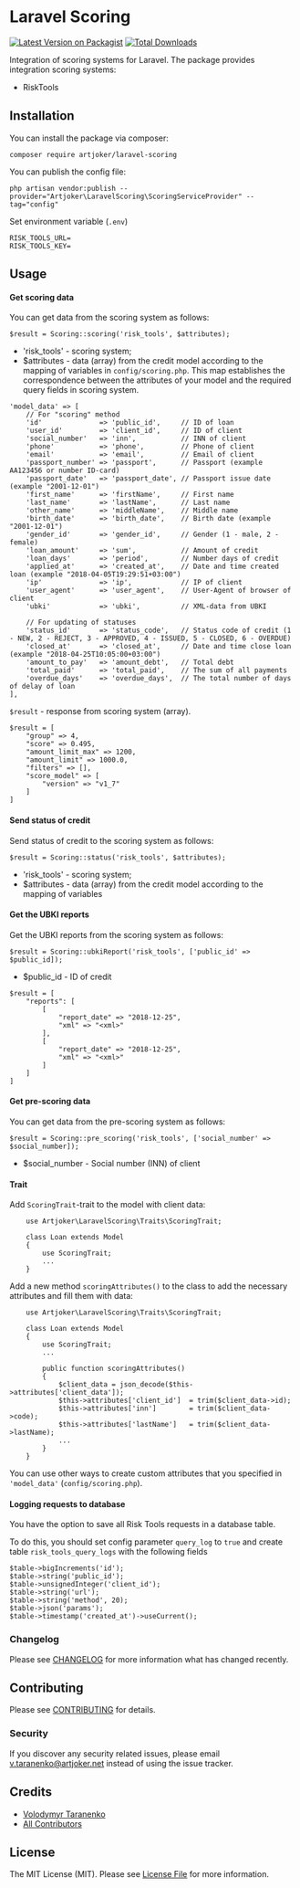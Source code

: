 # Laravel Scoring

[![Latest Version on Packagist](https://img.shields.io/packagist/v/artjoker/laravel-scoring.svg?style=flat-square)](https://packagist.org/packages/artjoker/laravel-scoring)
[![Total Downloads](https://img.shields.io/packagist/dt/artjoker/laravel-scoring.svg?style=flat-square)](https://packagist.org/packages/artjoker/laravel-scoring)

Integration of scoring systems for Laravel. The package provides integration scoring systems:
- RiskTools

## Installation

You can install the package via composer:

```
composer require artjoker/laravel-scoring
```
You can publish the config file:
```
php artisan vendor:publish --provider="Artjoker\LaravelScoring\ScoringServiceProvider" --tag="config"
```

Set environment variable (`.env`)
```
RISK_TOOLS_URL=
RISK_TOOLS_KEY=
```

## Usage

#### Get scoring data

You can get data from the scoring system as follows:
```
$result = Scoring::scoring('risk_tools', $attributes);
```
- 'risk_tools' - scoring system;
- $attributes - data (array) from the credit model according to the mapping of variables in `config/scoring.php`. This map establishes the correspondence between the attributes of your model and the required query fields in scoring system.

```
'model_data' => [
    // For "scoring" method
    'id'              => 'public_id',     // ID of loan
    'user_id'         => 'client_id',     // ID of client
    'social_number'   => 'inn',           // INN of client
    'phone'           => 'phone',         // Phone of client
    'email'           => 'email',         // Email of client
    'passport_number' => 'passport',      // Passport (example АА123456 or number ID-card)
    'passport_date'   => 'passport_date', // Passport issue date (example "2001-12-01")
    'first_name'      => 'firstName',     // First name
    'last_name'       => 'lastName',      // Last name
    'other_name'      => 'middleName',    // Middle name
    'birth_date'      => 'birth_date',    // Birth date (example "2001-12-01")
    'gender_id'       => 'gender_id',     // Gender (1 - male, 2 - female)
    'loan_amount'     => 'sum',           // Amount of credit
    'loan_days'       => 'period',        // Number days of credit
    'applied_at'      => 'created_at',    // Date and time created loan (example "2018-04-05T19:29:51+03:00")
    'ip'              => 'ip',            // IP of client
    'user_agent'      => 'user_agent',    // User-Agent of browser of client
    'ubki'            => 'ubki',          // XML-data from UBKI

    // For updating of statuses
    'status_id'       => 'status_code',   // Status code of credit (1 - NEW, 2 - REJECT, 3 - APPROVED, 4 - ISSUED, 5 - CLOSED, 6 - OVERDUE)
    'closed_at'       => 'closed_at',     // Date and time close loan (example "2018-04-25T10:05:00+03:00")
    'amount_to_pay'   => 'amount_debt',   // Total debt
    'total_paid'      => 'total_paid',    // The sum of all payments
    'overdue_days'    => 'overdue_days',  // The total number of days of delay of loan
],
```
`$result` - response from scoring system (array).
```
$result = [
    "group" => 4,
    "score" => 0.495,
    "amount_limit_max" => 1200,
    "amount_limit" => 1000.0,
    "filters" => [],
    "score_model" => [
        "version" => "v1_7"
    ]
]
```

#### Send status of credit

Send status of credit to the scoring system as follows:
```
$result = Scoring::status('risk_tools', $attributes);
```
- 'risk_tools' - scoring system;
- $attributes - data (array) from the credit model according to the mapping of variables

#### Get the UBKI reports

Get the UBKI reports from the scoring system as follows:
```
$result = Scoring::ubkiReport('risk_tools', ['public_id' => $public_id]);
```
- $public_id - ID of credit

```
$result = [
    "reports": [
        [
            "report_date" => "2018-12-25",
            "xml" => "<xml>"
        ],
        [
            "report_date" => "2018-12-25",
            "xml" => "<xml>"
        ]
    ]
]
```

#### Get pre-scoring data

You can get data from the pre-scoring system as follows:
```
$result = Scoring::pre_scoring('risk_tools', ['social_number' => $social_number]);
```
- $social_number - Social number (INN) of client

#### Trait

Add `ScoringTrait`-trait to the model with client data:
```
    use Artjoker\LaravelScoring\Traits\ScoringTrait;

    class Loan extends Model
    {
        use ScoringTrait;
        ...
    }
```

Add a new method `scoringAttributes()` to the class to add the necessary attributes and fill them with data:

```
    use Artjoker\LaravelScoring\Traits\ScoringTrait;

    class Loan extends Model
    {
        use ScoringTrait;
        ...
        
        public function scoringAttributes()
        {
            $client_data = json_decode($this->attributes['client_data']);
            $this->attributes['client_id']  = trim($client_data->id); 
            $this->attributes['inn']        = trim($client_data->code); 
            $this->attributes['lastName']   = trim($client_data->lastName); 
            ...
        }
    }
```
You can use other ways to create custom attributes that you specified in `'model_data'` (`config/scoring.php`).

#### Logging requests to database

You have the option to save all Risk Tools requests in a database table. 

To do this, you should set config parameter ``query_log`` to ``true`` and create table ``risk_tools_query_logs`` with the following fields

```
$table->bigIncrements('id');
$table->string('public_id');
$table->unsignedInteger('client_id');
$table->string('url');
$table->string('method', 20);
$table->json('params');
$table->timestamp('created_at')->useCurrent();
```

### Changelog

Please see [CHANGELOG](CHANGELOG.md) for more information what has changed recently.

## Contributing

Please see [CONTRIBUTING](CONTRIBUTING.md) for details.

### Security

If you discover any security related issues, please email v.taranenko@artjoker.net instead of using the issue tracker.

## Credits

- [Volodymyr Taranenko](https://github.com/VT2)
- [All Contributors](../../contributors)

## License

The MIT License (MIT). Please see [License File](LICENSE.md) for more information.

